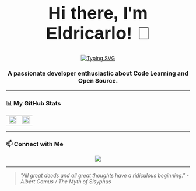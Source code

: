<div align="center">
  <h1 style="border-bottom: none; font-family: Arial, sans-serif; font-size: 48px;">Hi there, I'm Eldricarlo! 👋</h1>
</div>

<div align="center">
  <a href="https://git.io/typing-svg"><img src="https://readme-typing-svg.demolab.com?font=Fira+Code&pause=1000&color=F75C7E&width=550&lines=Though+just+a+student%2C+young+and+keen%2C;In+every+line+of+code%2C+a+world+is+seen.;With+syntax%2C+style%2C+I+strive+to+mend%2C;A+useful+project%2C+a+helpful+friend.;A+flicker's+hope%2C+a+gentle+gleam%2C;To+add+a+light+to+the+world's+great+stream.;An+architect's+dream%2C+a+goal+so+high%2C;To+build+and+shape+beneath+the+sky.;May+you%2C+as+well%2C+find+your+own+way%2C;And+be+the+person+you+are+today%2C;And+strive+to+be%2C+with+all+your+might%2C;A+shining+star+in+your+own+light." alt="Typing SVG" /></a>
</div>

<div align="center">
  <h3>A passionate developer enthusiastic about Code Learning and Open Source.</h3>
</div>

---
<!--
### 🛠️ My Tech Stack
<p align="center">
  <a href="https://skillicons.dev">
    <img src="https://skillicons.dev/icons?i=js,html,css,react,vue,nodejs,python,docker,git" />
  </a>
</p>

---
-->

### 📊 My GitHub Stats
<div align="center">
  <table width="800">
    <tr>
      <td width="50%">
        <a href="https://github.com/anuraghazra/github-readme-stats">
          <img src="https://github-readme-stats.vercel.app/api?username=eldricarlo&show_icons=true&theme=dark&rank_icon=github&hide=stars,prs,contribs" style="width: 100%" />
        </a>
      </td>
      <td width="50%">
        <a href="https://github.com/anuraghazra/github-readme-stats">
          <img src="https://github-readme-stats.vercel.app/api/top-langs/?username=eldricarlo&langs_count=8&theme=dark" style="width: 100%" />
        </a>
      </td>
    </tr>
  </table>
</div>

---

### 📫 Connect with Me
<p align="center">
  <a href="mailto:your-email@example.com" target="_blank"><img src="https://img.shields.io/badge/Gmail-D14836?style=for-the-badge&logo=gmail&logoColor=white" /></a>
<!--
  <a href="https://www.linkedin.com/in/your-linkedin-username" target="_blank"><img src="https://img.shields.io/badge/LinkedIn-0077B5?style=for-the-badge&logo=linkedin&logoColor=white" /></a>
  <a href="https://twitter.com/your-twitter-handle" target="_blank"><img src="https://img.shields.io/badge/Twitter-1DA1F2?style=for-the-badge&logo=twitter&logoColor=white" /></a>
-->
</p>

---
> *"All great deeds and all great thoughts have a ridiculous beginning." - Albert Camus / The Myth of Sisyphus*
